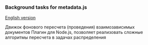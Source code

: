 ### Background tasks for metadata.js

[English version](README.en.md)

Движок фонового пересчета (проведения) взаимозависимых документов
Плагин для Node.js, позволяет реализовать сложные алгоритмы пересчета в задачах распределения

